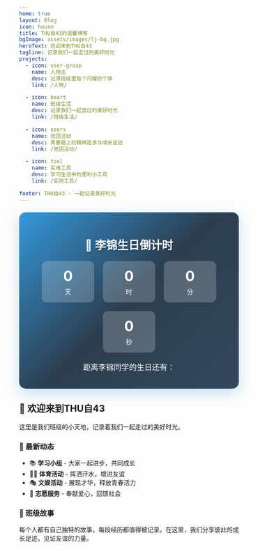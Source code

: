 ```yaml
---
home: true
layout: Blog
icon: house
title: THU自43的温馨博客
bgImage: assets/images/lj-bg.jpg
heroText: 欢迎来到THU自43
tagline: 记录我们一起走过的美好时光
projects:
  - icon: user-group
    name: 人物志
    desc: 记录班级里每个闪耀的个体
    link: /人物/

  - icon: heart
    name: 班级生活
    desc: 记录我们一起度过的美好时光
    link: /班级生活/

  - icon: users
    name: 党团活动
    desc: 青春路上的精神追求与成长足迹
    link: /党团活动/

  - icon: tool
    name: 实用工具
    desc: 学习生活中的便利小工具
    link: /实用工具/

footer: THU自43 - 一起记录美好时光
---
```


<!-- 生日倒计时 -->
<div id="countdown-container" style="background: linear-gradient(135deg, #3498db 0%, #2c3e50 50%, #34495e 100%); color: white; text-align: center; padding: 20px; margin: 20px 0; border-radius: 15px; box-shadow: 0 10px 30px rgba(52, 152, 219, 0.3);">
  <h2 style="font-size: 1.6rem; margin-bottom: 20px; text-shadow: 2px 2px 4px rgba(0,0,0,0.3);">🎂 李锦生日倒计时</h2>
  <div id="countdown-display" style="display: flex; justify-content: center; gap: 20px; margin: 20px 0; flex-wrap: wrap;">
    <div style="background: rgba(255,255,255,0.2); border-radius: 12px; padding: 15px 20px; min-width: 80px;">
      <span id="days" style="display: block; font-size: 2rem; font-weight: bold;">0</span>
      <span style="display: block; font-size: 0.9rem; margin-top: 5px;">天</span>
    </div>
    <div style="background: rgba(255,255,255,0.2); border-radius: 12px; padding: 15px 20px; min-width: 80px;">
      <span id="hours" style="display: block; font-size: 2rem; font-weight: bold;">0</span>
      <span style="display: block; font-size: 0.9rem; margin-top: 5px;">时</span>
    </div>
    <div style="background: rgba(255,255,255,0.2); border-radius: 12px; padding: 15px 20px; min-width: 80px;">
      <span id="minutes" style="display: block; font-size: 2rem; font-weight: bold;">0</span>
      <span style="display: block; font-size: 0.9rem; margin-top: 5px;">分</span>
    </div>
    <div style="background: rgba(255,255,255,0.2); border-radius: 12px; padding: 15px 20px; min-width: 80px;">
      <span id="seconds" style="display: block; font-size: 2rem; font-weight: bold;">0</span>
      <span style="display: block; font-size: 0.9rem; margin-top: 5px;">秒</span>
    </div>
  </div>
  <div id="birthday-celebration" style="display: none; padding: 20px 0;">
    <h2 style="font-size: 2.2rem; margin-bottom: 20px;">🎉 生日快乐！李锦同学！🎉</h2>
    <div style="font-size: 3rem;">🎆🎇✨🎊</div>
  </div>
  <p id="countdown-message" style="margin-top: 15px; font-size: 1.1rem;">距离李锦同学的生日还有：</p>
</div>

<!-- 生日内容区域 - 默认隐藏 -->
<div id="birthday-content" style="display: none;">

## 🎊 生日快乐，李锦！🎊

<div style="text-align: center; padding: 40px 20px; background: linear-gradient(135deg, rgba(255, 182, 193, 0.1) 0%, rgba(255, 192, 203, 0.2) 50%, rgba(255, 182, 193, 0.1) 100%); border-radius: 20px; margin: 20px 0; box-shadow: 0 10px 30px rgba(255, 107, 157, 0.2);">

### 🌟 今天是属于你的特别日子！

在这个美好的日子里，我们THU自43的全体同学都在为你送上最真挚的生日祝福！

**🎂 愿你的笑容如蛋糕般甜蜜**  
**🎈 愿你的梦想如气球般飞翔**  
**✨愿你的未来如星光般闪耀**  
**🌈 愿你的人生如彩虹般绚烂**

</div>

## 🎁 特别的生日礼物

<div style="display: grid; grid-template-columns: repeat(auto-fit, minmax(300px, 1fr)); gap: 20px; margin: 30px 0;">

<div style="background: linear-gradient(45deg, rgba(255, 107, 157, 0.1), rgba(255, 167, 38, 0.1)); padding: 20px; border-radius: 15px; text-align: center; box-shadow: 0 5px 15px rgba(0,0,0,0.1);">

### 🎵 生日歌
*Happy Birthday to You*  
*Happy Birthday to You*  
*Happy Birthday Dear 李锦*  
*Happy Birthday to You* 🎶

</div>

<div style="background: linear-gradient(45deg, rgba(233, 30, 99, 0.1), rgba(255, 152, 0, 0.1)); padding: 20px; border-radius: 15px; text-align: center; box-shadow: 0 5px 15px rgba(0,0,0,0.1);">

### 🎯 生日愿望
- 健康快乐每一天
- 学业进步创佳绩  
- 友谊长存心连心
- 梦想成真笑开颜

</div>

</div>

## 💝 来自同学们的爱

> 每一份祝福都承载着我们对你满满的爱意和美好的期望！

[👉 查看完整的同学祝福合集](/人物/2025-08-06-lj.html)

---

<div style="text-align: center; padding: 30px; background: linear-gradient(90deg, rgba(255, 107, 157, 0.1), rgba(255, 167, 38, 0.1), rgba(233, 30, 99, 0.1)); border-radius: 20px; margin: 20px 0;">

**🎉 愿这个生日成为你人生中最美好的回忆之一！🎉**

*—— 来自THU自43全体同学的真挚祝福*

</div>

</div>

<!-- 正常内容区域 - 默认显示 -->
<div id="normal-content">

## 👋 欢迎来到THU自43

这里是我们班级的小天地，记录着我们一起走过的美好时光。

### 🌟 最新动态

- 📚 **学习小组** - 大家一起进步，共同成长
- 🏃‍♂️ **体育活动** - 挥洒汗水，增进友谊  
- 🎭 **文娱活动** - 展现才华，释放青春活力
- 🤝 **志愿服务** - 奉献爱心，回馈社会

### 📖 班级故事

每个人都有自己独特的故事，每段经历都值得被记录。在这里，我们分享彼此的成长足迹，见证友谊的力量。

</div>
